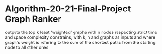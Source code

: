 # Algorithm-20-21-Final-Project Graph Ranker
outputs the top k least 'weighted' graphs with n nodes respecting strict time and space complexity constrains, with k, n and graphs as inputs and where graph's weight is refering to the sum of the shortest paths from the starting node to all other ones
